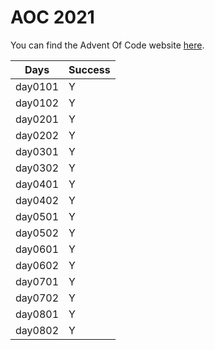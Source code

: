 # AOC 2021

You can find the Advent Of Code website [here](https://adventofcode.com/2021).

| Days    | Success |
| ------- | ------- |
| day0101 | Y       |
| day0102 | Y       |
| day0201 | Y       |
| day0202 | Y       |
| day0301 | Y       |
| day0302 | Y       |
| day0401 | Y       |
| day0402 | Y       |
| day0501 | Y       |
| day0502 | Y       |
| day0601 | Y       |
| day0602 | Y       |
| day0701 | Y       |
| day0702 | Y       |
| day0801 | Y       |
| day0802 | Y       |
